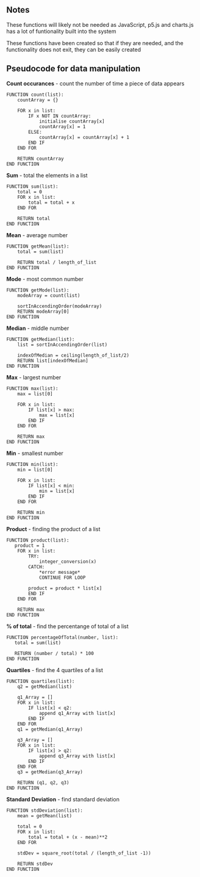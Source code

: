 ## Notes
These functions will likely not be needed as JavaScript, p5.js and charts.js has a lot of funtionality built into the system

These functions have been created so that if they are needed, and the functionality does not exit, they can be easily created

## Pseudocode for data manipulation

**Count occurances** - count the number of time a piece of data appears

    FUNCTION count(list):
        countArray = {}
        
        FOR x in list:
            IF x NOT IN countArray:
                initialise countArray[x]
                countArray[x] = 1
            ELSE:
                countArray[x] = countArray[x] + 1
            END IF
        END FOR
        
        RETURN countArray
    END FUNCTION

**Sum** - total the elements in a list

    FUNCTION sum(list):
        total = 0
        FOR x in list:
            total = total + x
        END FOR
        
        RETURN total
    END FUNCTION

**Mean** - average number

    FUNCTION getMean(list):
        total = sum(list)
        
        RETURN total / length_of_list
    END FUNCTION
        

**Mode** - most common number

    FUNCTION getMode(list):
        modeArray = count(list)
        
        sortInAccendingOrder(modeArray)
        RETURN modeArray[0]
    END FUNCTION

**Median** - middle number

    FUNCTION getMedian(list):
        list = sortInAccendingOrder(list)
        
        indexOfMedian = ceiling(length_of_list/2)
        RETURN list[indexOfMedian]
    END FUNCTION
    
    
**Max** - largest number

    FUNCTION max(list):
        max = list[0]
        
        FOR x in list:
            IF list[x] > max:
                max = list[x]
            END IF
        END FOR
        
        RETURN max
    END FUNCTION
    
**Min** - smallest number

    FUNCTION min(list):
        min = list[0]
        
        FOR x in list:
            IF list[x] < min:
                min = list[x]
            END IF
        END FOR
        
        RETURN min
    END FUNCTION
    
**Product** - finding the product of a list

    FUNCTION product(list):
       product = 1
        FOR x in list:
            TRY:
                integer_conversion(x)
            CATCH:
                *error message*
                CONTINUE FOR LOOP
            
            product = product * list[x]
            END IF
        END FOR
        
        RETURN max
    END FUNCTION

**% of total** - find the percentange of total of a list

    FUNCTION percentageOfTotal(number, list):
       total = sum(list)

       RETURN (number / total) * 100
    END FUNCTION
    
**Quartiles** - find the 4 quartiles of a list

    FUNCTION quartiles(list):
        q2 = getMedian(list)

        q1_Array = []
        FOR x in list:
            IF list[x] < q2:
                append q1_Array with list[x]
            END IF
        END FOR
        q1 = getMedian(q1_Array)
       
        q3_Array = []
        FOR x in list:
            IF list[x] > q2:
                append q3_Array with list[x]
            END IF
        END FOR
        q3 = getMedian(q3_Array)
        
        RETURN (q1, q2, q3)
    END FUNCTION

**Standard Deviation** - find standard deviation

    FUNCTION stdDeviation(list):
        mean = getMean(list)

        total = 0
        FOR x in list:
            total = total + (x - mean)**2
        END FOR

        stdDev = square_root(total / (length_of_list -1))

        RETURN stdDev
    END FUNCTION
